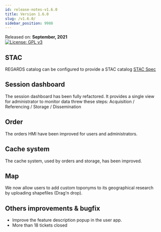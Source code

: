 ```yaml
---
id: release-notes-v1.6.0
title: Version 1.6.0
slug: /v1.6.0/
sidebar_position: 9988
---
```


Released on: **September, 2021**  
[![License: GPL v3](https://img.shields.io/badge/License-GPLv3-blue.svg)](https://www.gnu.org/licenses/gpl-3.0)

## STAC

REGARDS catalog can be configured to provide a STAC catalog [STAC Spec](https://stacspec.org/)

## Session dashboard

The session dashboard has been fully refactored. It provides a single view for administrator to monitor data threw these steps: Acquisition / Referencing / Storage / Dissemination

## Order

The orders HMI have been improved for users and administrators.

## Cache system

The cache system, used by orders and storage, has been improved.

## Map

We now allow users to add custom toponyms to its geographical research by uploading shapefiles (Drag'n drop).  

## Others improvements & bugfix

- Improve the feature description popup in the user app.
- More than 18 tickets closed
